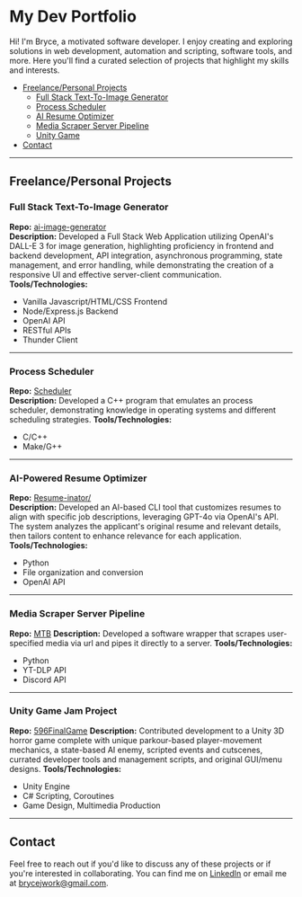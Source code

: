 # My Dev Portfolio
Hi! I'm Bryce, a motivated software developer. I enjoy creating and exploring solutions in web development, automation and scripting, software tools, and more. Here you'll find a curated selection of projects that highlight my skills and interests.
- [Freelance/Personal Projects](#freelancepersonal-projects)
  - [Full Stack Text-To-Image Generator](#full-stack-text-to-image-generator)
  - [Process Scheduler](#process-scheduler)
  - [AI Resume Optimizer](#ai-powered-resume-optimizer)
  - [Media Scraper Server Pipeline](#media-scraper-server-pipeline)
  - [Unity Game](#unity-game-jam-project)
- [Contact](#contact)


---

##  Freelance/Personal Projects

### Full Stack Text-To-Image Generator
**Repo:** [ai-image-generator](https://github.com/BJarboe/ai-image-generator/)  
**Description:** Developed a Full Stack Web Application utilizing OpenAI's DALL-E 3 for image generation, highlighting proficiency in frontend and backend development, API integration, asynchronous programming, state management, and error handling, while demonstrating the creation of a responsive UI and effective server-client communication.
**Tools/Technologies:**
- Vanilla Javascript/HTML/CSS Frontend
- Node/Express.js Backend
- OpenAI API
- RESTful APIs
- Thunder Client

---
### Process Scheduler
**Repo:** [Scheduler](https://github.com/BJarboe/Scheduler)  
**Description:** Developed a C++ program that emulates an process scheduler, demonstrating knowledge in operating systems and different scheduling strategies.
**Tools/Technologies:**
- C/C++
- Make/G++

---
### AI-Powered Resume Optimizer

**Repo:** [Resume-inator/](https://github.com/BJarboe/PortfolioRepo/tree/main/Resume-inator)  
**Description:** Developed an AI-based CLI tool that customizes resumes to align with specific job descriptions, leveraging GPT-4o via OpenAI's API. The system analyzes the applicant's original resume and relevant details, then tailors content to enhance relevance for each application. \
**Tools/Technologies:**
- Python
- File organization and conversion
- OpenAI API

---

### Media Scraper Server Pipeline

**Repo:** [MTB](https://github.com/BJarboe/mtb)
**Description:** Developed a software wrapper that scrapes user-specified media via url and pipes it directly to a server.
**Tools/Technologies:**
- Python
- YT-DLP API
- Discord API

---

### Unity Game Jam Project

**Repo:** [596FinalGame](https://github.com/BJarboe/596FinalGame)
**Description:** Contributed development to a Unity 3D horror game complete with unique parkour-based player-movement mechanics, a state-based AI enemy, scripted events and cutscenes, currated developer tools and management scripts, and original GUI/menu designs.
**Tools/Technologies:**

- Unity Engine
- C# Scripting, Coroutines
- Game Design, Multimedia Production

---

## Contact

Feel free to reach out if you'd like to discuss any of these projects or if you're interested in collaborating. You can find me on [LinkedIn](https://www.linkedin.com/in/bryce-jarboe) or email me at [brycejwork@gmail.com](mailto:brycejwork@gmail.com).

